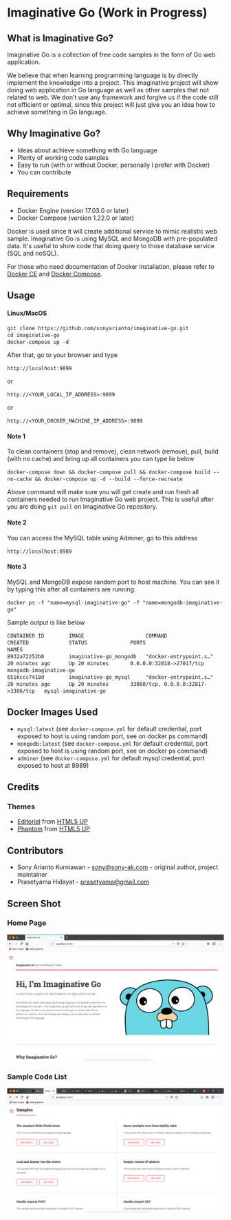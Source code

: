 # Imaginative Go (Work in Progress)
## What is Imaginative Go?
Imaginative Go is a collection of free code samples in the form of Go web application.

We believe that when learning programming language is by directly implement the knowledge into a project. This imaginative project will show doing web application in Go language as well as other samples that not related to web. We don't use any framework and forgive us if the code still not efficient or optimal, since this project will just give you an idea how to achieve something in Go language.

## Why Imaginative Go?
- Ideas about achieve something with Go language
- Plenty of working code samples
- Easy to run (with or without Docker, personally I prefer with Docker)
- You can contribute

## Requirements
- Docker Engine (version 17.03.0 or later)
- Docker Compose (version 1.22.0 or later)

Docker is used since it will create additional service to mimic realistic web sample. Imaginative Go is using MySQL and MongoDB with pre-populated data. It's useful to show code that doing query to those database service (SQL and noSQL).

For those who need documentation of Docker installation, please refer to [Docker CE](https://store.docker.com/search?type=edition&offering=community) and [Docker Compose](https://docs.docker.com/compose/install/).

## Usage
#### Linux/MacOS
```
git clone https://github.com/sonyarianto/imaginative-go.git
cd imaginative-go
docker-compose up -d
```

After that, go to your browser and type
```
http://localhost:9899
```
or
```
http://<YOUR_LOCAL_IP_ADDRESS>:9899
```
or
```
http://<YOUR_DOCKER_MACHINE_IP_ADDRESS>:9899
```
#### Note 1
To clean containers (stop and remove), clean network (remove), pull, build (with no cache) and bring up all containers you can type lie below
```
docker-compose down && docker-compose pull && docker-compose build --no-cache && docker-compose up -d --build --force-recreate
```
Above command will make sure you will get create and run fresh all containers needed to run Imaginative Go web project. This is useful after you are doing `git pull` on Imaginative Go repository.

#### Note 2
You can access the MySQL table using Adminer, go to this address
```
http://localhost:8989
```

#### Note 3
MySQL and MongoDB expose random port to host machine. You can see it by typing this after all containers are running.
```
docker ps -f "name=mysql-imaginative-go" -f "name=mongodb-imaginative-go"
```
Sample output is like below
```
CONTAINER ID        IMAGE                    COMMAND                  CREATED             STATUS              PORTS                                NAMES
8932a72252b0        imaginative-go_mongodb   "docker-entrypoint.s…"   20 minutes ago      Up 20 minutes       0.0.0.0:32818->27017/tcp             mongodb-imaginative-go
6516ccc7418d        imaginative-go_mysql     "docker-entrypoint.s…"   20 minutes ago      Up 20 minutes       33060/tcp, 0.0.0.0:32817->3306/tcp   mysql-imaginative-go
```

## Docker Images Used
- `mysql:latest` (see `docker-compose.yml` for default credential, port exposed to host is using random port, see on docker ps command)
- `mongodb:latest` (see `docker-compose.yml` for default credential, port exposed to host is using random port, see on docker ps command)
- `adminer` (see `docker-compose.yml` for default mysql credential, port exposed to host at 8989)

## Credits
### Themes
- [Editorial](https://html5up.net/editorial) from [HTML5 UP](https://html5up.net)
- [Phantom](https://html5up.net/phantom) from [HTML5 UP](https://html5up.net)

## Contributors
- Sony Arianto Kurniawan - sony@sony-ak.com - original author, project maintainer
- Prasetyama Hidayat - prasetyama@gmail.com

## Screen Shot
### Home Page
![Imaginative Go - Screenshot 1](/src/assets/images/screenshot1.png?raw=true "Imaginative Go - Screenshot 1")
### Sample Code List
![Imaginative Go - Screenshot 2](/src/assets/images/screenshot2.png?raw=true "Imaginative Go - Screenshot 2")

